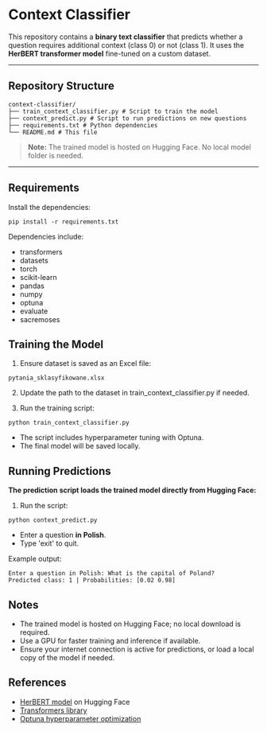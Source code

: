 # Context Classifier

This repository contains a **binary text classifier** that predicts whether a question requires additional context (class 0) or not (class 1). It uses the **HerBERT transformer model** fine-tuned on a custom dataset.

---

## Repository Structure

```
context-classifier/
├── train_context_classifier.py # Script to train the model
├── context_predict.py # Script to run predictions on new questions
├── requirements.txt # Python dependencies
└── README.md # This file
```

> **Note:** The trained model is hosted on Hugging Face. No local model folder is needed.

---

## Requirements

Install the dependencies:

```
pip install -r requirements.txt
```
Dependencies include:

- transformers
- datasets
- torch
- scikit-learn
- pandas
- numpy
- optuna
- evaluate
- sacremoses

## Training the Model

1. Ensure dataset is saved as an Excel file:
```
pytania_sklasyfikowane.xlsx
```

2. Update the path to the dataset in train_context_classifier.py if needed.

3. Run the training script:
```
python train_context_classifier.py
```

- The script includes hyperparameter tuning with Optuna.
- The final model will be saved locally.

## Running Predictions

**The prediction script loads the trained model directly from Hugging Face:**

1. Run the script:
```
python context_predict.py
```
- Enter a question **in Polish**.
- Type 'exit' to quit.

Example output:
```
Enter a question in Polish: What is the capital of Poland?
Predicted class: 1 | Probabilities: [0.02 0.98]
```

## Notes

- The trained model is hosted on Hugging Face; no local download is required.
- Use a GPU for faster training and inference if available.
- Ensure your internet connection is active for predictions, or load a local copy of the model if needed.


## References

- [HerBERT model](https://huggingface.co/allegro/herbert-base-cased) on Hugging Face  
- [Transformers library](https://huggingface.co/docs/transformers)  
- [Optuna hyperparameter optimization](https://optuna.org/)
